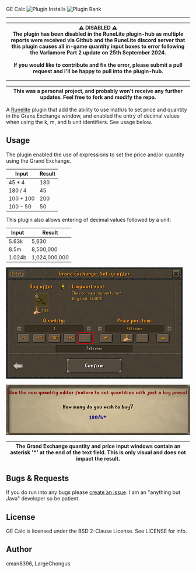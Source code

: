 GE Calc ![Plugin Installs](https://img.shields.io/endpoint?url=https://i.pluginhub.info/shields/installs/plugin/gecalc) ![Plugin Rank](https://img.shields.io/endpoint?url=https://i.pluginhub.info/shields/rank/plugin/gecalc)

------
| ⚠ DISABLED ⚠️<br/>The plugin has been disabled in the RuneLite plugin-hub as multiple reports were received via Github and the RuneLite discord server that this plugin causes all in-game quantity input boxes to error following the Varlamore Part 2 update on 25th September 2024.<br/><br/>If you would like to contribute and fix the error, please submit a pull request and i'll be happy to pull into the plugin-hub.
| --- |

------
| This was a personal project, and probably won't receive any further updates. Feel free to fork and modify the repo.
| --- |



A [Runelite](https://github.com/runelite/runelite) plugin that add the ability to use math/s to set price and quantity in the Grans Exchange window, and enabled the entry of decimal values when using the k, m, and b unit identifiers. See usage below.

Usage
------
The plugin enabled the use of expressions to set the price and/or quantity using the Grand Exchange.

| Input  | Result |
| ------------- | ------------- |
| 45 * 4  | 180  |
| 180 / 4  | 45  |
| 100 + 100  | 200  |
| 100 - 50  | 50  |

This plugin also allows entering of decimal values followed by a unit:

| Input  | Result |
| ------------- | ------------- |
| 5.63k  | 5,630  |
| 8.5m  | 8,500,000  |
| 1.024b  | 1,024,000,000  |


![GE Dialog](assets/panel.png "GE Dialog")

![Value Entry](assets/entry.png "Value Entry")

| The Grand Exchange quantity and price input windows contain an asterisk '*' at the end of the text field. This is only visual and does not impact the result.
| --- |

Bugs & Requests
-------
If you do run into any bugs please [create an issue](https://github.com/cman8396/GECalc/issues/new). I am an "anything but Java" developer so be patient.

License
-------
GE Calc is licensed under the BSD 2-Clause License. See LICENSE for info.

Author
------
cman8396, LargeChongus
